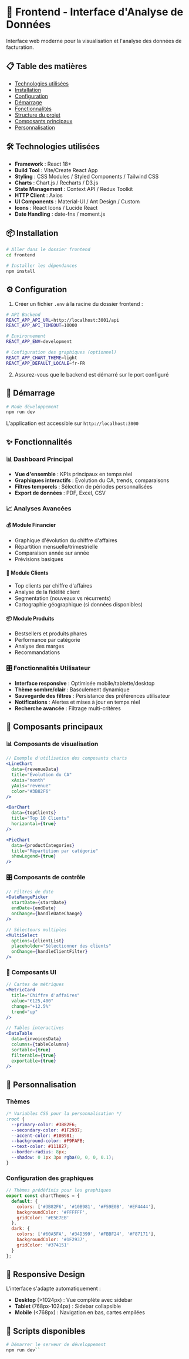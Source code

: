 # 🎨 Frontend - Interface d'Analyse de Données

Interface web moderne pour la visualisation et l'analyse des données de facturation.

## 📋 Table des matières

- [Technologies utilisées](#-technologies-utilisées)
- [Installation](#-installation)
- [Configuration](#️-configuration)
- [Démarrage](#-démarrage)
- [Fonctionnalités](#-fonctionnalités)
- [Structure du projet](#-structure-du-projet)
- [Composants principaux](#️-composants-principaux)
- [Personnalisation](#-personnalisation)

## 🛠 Technologies utilisées

- **Framework** : React 18+
- **Build Tool** : Vite/Create React App
- **Styling** : CSS Modules / Styled Components / Tailwind CSS
- **Charts** : Chart.js / Recharts / D3.js
- **State Management** : Context API / Redux Toolkit
- **HTTP Client** : Axios
- **UI Components** : Material-UI / Ant Design / Custom
- **Icons** : React Icons / Lucide React
- **Date Handling** : date-fns / moment.js

## 📦 Installation

```bash
# Aller dans le dossier frontend
cd frontend

# Installer les dépendances
npm install
```

## ⚙️ Configuration

1. Créer un fichier `.env` à la racine du dossier frontend :

```bash
# API Backend
REACT_APP_API_URL=http://localhost:3001/api
REACT_APP_API_TIMEOUT=10000

# Environnement
REACT_APP_ENV=development

# Configuration des graphiques (optionnel)
REACT_APP_CHART_THEME=light
REACT_APP_DEFAULT_LOCALE=fr-FR
```

2. Assurez-vous que le backend est démarré sur le port configuré

## 🚀 Démarrage

```bash
# Mode développement
npm run dev

```

L'application est accessible sur `http://localhost:3000`

## ✨ Fonctionnalités

### 📊 Dashboard Principal
- **Vue d'ensemble** : KPIs principaux en temps réel
- **Graphiques interactifs** : Évolution du CA, trends, comparaisons
- **Filtres temporels** : Sélection de périodes personnalisées
- **Export de données** : PDF, Excel, CSV

### 📈 Analyses Avancées

#### 💰 Module Financier
- Graphique d'évolution du chiffre d'affaires
- Répartition mensuelle/trimestrielle
- Comparaison année sur année
- Prévisions basiques

#### 👥 Module Clients
- Top clients par chiffre d'affaires
- Analyse de la fidélité client
- Segmentation (nouveaux vs récurrents)
- Cartographie géographique (si données disponibles)

#### 📦 Module Produits
- Bestsellers et produits phares
- Performance par catégorie
- Analyse des marges
- Recommandations

### 🎛 Fonctionnalités Utilisateur
- **Interface responsive** : Optimisée mobile/tablette/desktop
- **Thème sombre/clair** : Basculement dynamique
- **Sauvegarde des filtres** : Persistance des préférences utilisateur
- **Notifications** : Alertes et mises à jour en temps réel
- **Recherche avancée** : Filtrage multi-critères


## 🧩 Composants principaux

### 📊 Composants de visualisation

```jsx
// Exemple d'utilisation des composants charts
<LineChart 
  data={revenueData} 
  title="Évolution du CA"
  xAxis="month"
  yAxis="revenue"
  color="#3B82F6"
/>

<BarChart 
  data={topClients} 
  title="Top 10 Clients"
  horizontal={true}
/>

<PieChart 
  data={productCategories}
  title="Répartition par catégorie"
  showLegend={true}
/>
```

### 🎛 Composants de contrôle

```jsx
// Filtres de date
<DateRangePicker 
  startDate={startDate}
  endDate={endDate}
  onChange={handleDateChange}
/>

// Sélecteurs multiples
<MultiSelect 
  options={clientList}
  placeholder="Sélectionner des clients"
  onChange={handleClientFilter}
/>
```

### 📱 Composants UI

```jsx
// Cartes de métriques
<MetricCard 
  title="Chiffre d'affaires"
  value="€125,400"
  change="+12.5%"
  trend="up"
/>

// Tables interactives
<DataTable 
  data={invoicesData}
  columns={tableColumns}
  sortable={true}
  filterable={true}
  exportable={true}
/>
```

## 🎨 Personnalisation

### Thèmes
```css
/* Variables CSS pour la personnalisation */
:root {
  --primary-color: #3B82F6;
  --secondary-color: #1F2937;
  --accent-color: #10B981;
  --background-color: #F9FAFB;
  --text-color: #111827;
  --border-radius: 8px;
  --shadow: 0 1px 3px rgba(0, 0, 0, 0.1);
}
```

### Configuration des graphiques
```javascript
// Thèmes prédéfinis pour les graphiques
export const chartThemes = {
  default: {
    colors: ['#3B82F6', '#10B981', '#F59E0B', '#EF4444'],
    backgroundColor: '#FFFFFF',
    gridColor: '#E5E7EB'
  },
  dark: {
    colors: ['#60A5FA', '#34D399', '#FBBF24', '#F87171'],
    backgroundColor: '#1F2937',
    gridColor: '#374151'
  }
};
```

## 📱 Responsive Design

L'interface s'adapte automatiquement :
- **Desktop** (>1024px) : Vue complète avec sidebar
- **Tablet** (768px-1024px) : Sidebar collapsible
- **Mobile** (<768px) : Navigation en bas, cartes empilées

## 🔧 Scripts disponibles

```bash
# Démarrer le serveur de développement
npm run dev``

